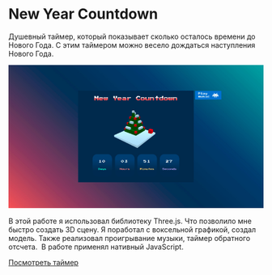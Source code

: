 # New Year Countdown

Душевный таймер, который показывает сколько осталось времени до Нового Года. С этим таймером можно весело дождаться наступления Нового Года. 

![alt text](docs/screenshots/screenshot.jpg "New Year Countdown")

В этой работе я использовал библиотеку Three.js. Что позволило мне быстро создать 3D сцену. Я поработал с воксельной графикой, создал модель. Также реализовал проигрывание музыки, таймер обратного отсчета.  В работе применял нативный JavaScript.

[Посмотреть таймер](http://countdown.technoninja-xp.h1n.ru/)
